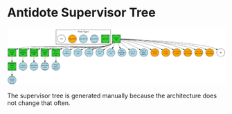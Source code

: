 # Antidote Supervisor Tree

![](current.png)

The supervisor tree is generated manually because the architecture does not change that often.
